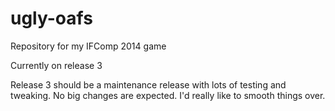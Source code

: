 # ugly-oafs
Repository for my IFComp 2014 game

Currently on release 3

Release 3 should be a maintenance release with lots of testing and tweaking. No big changes are expected. I'd really like to smooth things over.